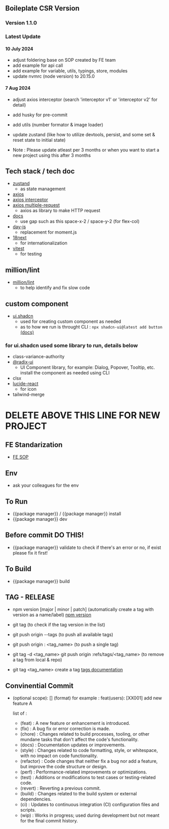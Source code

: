 ## Boileplate CSR Version

### Version 1.1.0

### Latest Update

#### 10 July 2024

- adjust foldering base on SOP created by FE team
- add example for api call
- add example for variable, utils, typings, store, modules
- update nvmrc (node version) to 20.15.0

#### 7 Aug 2024

- adjust axios interceptor (search 'interceptor v1' or 'interceptor v2' for detail)
- add husky for pre-commit
- add utils (number formator & image loader)
- update zustand (like how to utilize devtools, persist, and some set & reset state to initial state)

- Note : Please update atleast per 3 months or when you want to start a new project using this after 3 months

## Tech stack / tech doc

- [zustand](https://github.com/pmndrs/zustand)
  - as state management
- [axios](https://www.npmjs.com/package/axios)
- [axios interceptor](https://www.bezkoder.com/axios-interceptors-refresh-token/)
- [axios multiple-request](https://stackoverflow.com/questions/57890667/axios-interceptor-refresh-token-for-multiple-requests)
  - axios as library to make HTTP request
- [docs](https://tailwindcss.com/docs/configuration)
  - use gap such as this space-x-2 / space-y-2 (for flex-col)
- [day-js](https://day.js.org/)
  - replacement for moment.js
- [18next](https://react.i18next.com/)
  - for internationalization
- [vitest](https://vitest.dev/)
  - for testing

## million/lint

- [million/lint](https://million.dev/)
  - to help identify and fix slow code

## custom component

- [ui.shadcn](https://ui.shadcn.com/docs)
  - used for creating custom component as needed
  - as to how we run is throught CLI : `npx shadcn-ui@latest add button` [(docs)](https://ui.shadcn.com/docs/components/button)

### for ui.shadcn used some library to run, details below

- class-variance-authority
- [@radix-ui](https://www.radix-ui.com/)
  - UI Component library, for example: Dialog, Popover, Tooltip, etc. install the component as needed using CLI
- clsx
- [lucide-react](https://lucide.dev/guide/packages/lucide-react)
  - for icon
- tailwind-merge

# DELETE ABOVE THIS LINE FOR NEW PROJECT

## FE Standarization

- [FE SOP](https://ultravoucher.atlassian.net/wiki/spaces/UE/pages/1387495548/SOP+Frontend+-+How+to+do)

## Env

- ask your colleagues for the env

## To Run

- {{package manager}} / {{package manager}} install
- {{package manager}} dev

## Before commit DO THIS!

- {{package manager}} validate
  to check if there's an error or no, if exist please fix it first!

## To Build

- {{package manager}} build

## TAG - RELEASE

- npm version [major | minor | patch]
  (automatically create a tag with version as a name/label)
  [npm version](https://docs.npmjs.com/cli/v6/commands/npm-version)

- git tag
  (to check if the tag version in the list)
- git push origin --tags
  (to push all available tags)
- git push origin : <tag_name>
  (to push a single tag)

- git tag -d <tag_name>
  git push origin :refs/tags/<tag_name>
  (to remove a tag from local & repo)

- git tag <tag_name>
  create a tag
  [tags documentation](https://support.atlassian.com/bitbucket-cloud/docs/repository-tags/)

## Convinential Commit

- <type>(optional scope): [<ticket-number>] <description>
  (format)
  for example : feat(users): [XX001] add new feature A

  list of <type>:

  - (feat) : A new feature or enhancement is introduced.
  - (fix) : A bug fix or error correction is made.
  - (chore) : Changes related to build processes, tooling, or other mundane tasks that don't affect the code's functionality.
  - (docs) : Documentation updates or improvements.
  - (style) : Changes related to code formatting, style, or whitespace, with no impact on code functionality.
  - (refactor) : Code changes that neither fix a bug nor add a feature, but improve the code structure or design.
  - (perf) : Performance-related improvements or optimizations.
  - (test) : Additions or modifications to test cases or testing-related code.
  - (revert) : Reverting a previous commit.
  - (build) : Changes related to the build system or external dependencies.
  - (ci) : Updates to continuous integration (CI) configuration files and scripts.
  - (wip) : Works in progress; used during development but not meant for the final commit history.
